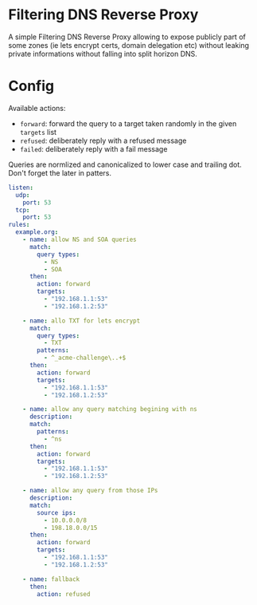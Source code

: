 Filtering DNS Reverse Proxy
===

A simple Filtering DNS Reverse Proxy allowing to expose publicly part of some zones (ie lets encrypt certs, domain delegation etc) without leaking private informations without falling into split horizon DNS.


Config
===

Available actions:
 - `forward`: forward the query to a target taken randomly in the given `targets` list
 - `refused`: deliberately reply with a refused message
 - `failed`: deliberately reply with a fail message

Queries are normlized and canonicalized to lower case and trailing dot. Don't forget the later in patters.

```yaml
listen:
  udp:
    port: 53
  tcp:
    port: 53
rules:
  example.org:
    - name: allow NS and SOA queries
      match:
        query types:
          - NS
          - SOA
      then:
        action: forward
        targets:
          - "192.168.1.1:53"
          - "192.168.1.2:53"

    - name: allo TXT for lets encrypt
      match:
        query types:
          - TXT
        patterns:
          - ^_acme-challenge\..+$
      then:
        action: forward
        targets:
          - "192.168.1.1:53"
          - "192.168.1.2:53"

    - name: allow any query matching begining with ns
      description:
      match:
        patterns:
          - ^ns
      then:
        action: forward
        targets:
          - "192.168.1.1:53"
          - "192.168.1.2:53"

    - name: allow any query from those IPs
      description:
      match:
        source ips:
          - 10.0.0.0/8
          - 198.18.0.0/15
      then:
        action: forward
        targets:
          - "192.168.1.1:53"
          - "192.168.1.2:53"

    - name: fallback
      then:
        action: refused

```